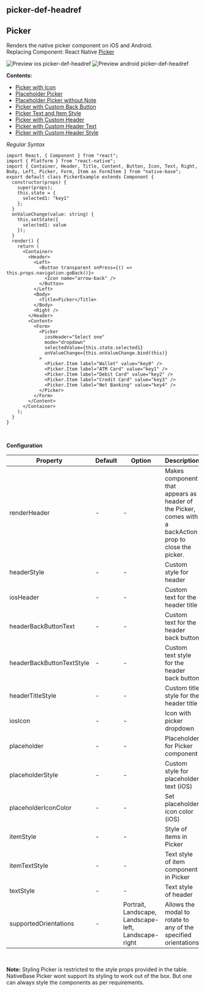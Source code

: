 ## picker-def-headref
## Picker

Renders the native picker component on iOS and Android.<br />
Replacing Component: React Native [Picker](https://facebook.github.io/react-native/docs/picker.html)<br />

![Preview ios picker-def-headref](https://github.com/GeekyAnts/NativeBase-KitchenSink/raw/v2.2.0/screenshots/ios/picker.gif)
![Preview android picker-def-headref](https://github.com/GeekyAnts/NativeBase-KitchenSink/raw/v2.2.0/screenshots/android/picker.gif)

  **Contents:**
* [Picker with Icon](Components.md#picker-with-icon-headref)
* [Placeholder Picker](Components.md#picker-placeholder-headref)
* [Placeholder Picker without Note](Components.md#picker-placeholder-without-note-headref)
* [Picker with Custom Back Button](Components.md#picker-with-custom-back-button-headref)
* [Picker Text and Item Style](Components.md#picker-text-and-item-text-styles-headref)
* [Picker with Custom Header](Components.md#picker-with-custom-header-headref)
* [Picker with Custom Header Text](Components.md#picker-with-custom-header-text-headref)
* [Picker with Custom Header Style](Components.md#picker-with-custom-header-style-headref)

*Regular Syntax*

<pre class="line-numbers"><code class="language-jsx">import React, { Component } from "react";
import { Platform } from "react-native";
import { Container, Header, Title, Content, Button, Icon, Text, Right, Body, Left, Picker, Form, Item as FormItem } from "native-base";
export default class PickerExample extends Component {
  constructor(props) {
    super(props);
    this.state = {
      selected1: "key1"
    };
  }
  onValueChange(value: string) {
    this.setState({
      selected1: value
    });
  }
  render() {
    return (
      &lt;Container>
        &lt;Header>
          &lt;Left>
            &lt;Button transparent onPress={() => this.props.navigation.goBack()}>
              &lt;Icon name="arrow-back" />
            &lt;/Button>
          &lt;/Left>
          &lt;Body>
            &lt;Title>Picker&lt;/Title>
          &lt;/Body>
          &lt;Right />
        &lt;/Header>
        &lt;Content>
          &lt;Form>
            &lt;Picker
              iosHeader="Select one"
              mode="dropdown"
              selectedValue={this.state.selected1}
              onValueChange={this.onValueChange.bind(this)}
            >
              &lt;Picker.Item label="Wallet" value="key0" />
              &lt;Picker.Item label="ATM Card" value="key1" />
              &lt;Picker.Item label="Debit Card" value="key2" />
              &lt;Picker.Item label="Credit Card" value="key3" />
              &lt;Picker.Item label="Net Banking" value="key4" />
            &lt;/Picker>
          &lt;/Form>
        &lt;/Content>
      &lt;/Container>
    );
  }
}</code></pre><br />

**Configuration**

<table class = "table table-bordered">
  <thead>
      <tr>
          <th>Property</th>
          <th>Default</th>
          <th>Option</th>
          <th width="50%">
              Description
          </th>
      </tr>
  </thead>
  <tbody>
      <tr>
          <td>renderHeader</td>
          <td> - </td>
          <td> - </td>
          <td>Makes component that appears as header of the Picker, comes with a backAction prop to close the picker.</td>
      </tr>
      <tr>
          <td>headerStyle</td>
          <td> - </td>
          <td> - </td>
          <td>Custom style for header</td>
      </tr>
      <tr>
          <td>iosHeader</td>
          <td> - </td>
          <td> - </td>
          <td>Custom text for the header title</td>
      </tr>
      <tr>
          <td>headerBackButtonText</td>
          <td> - </td>
          <td> - </td>
          <td>Custom text for the header back button</td>
      </tr>
      <tr>
          <td>headerBackButtonTextStyle</td>
          <td> - </td>
          <td> - </td>
          <td>Custom text style for the header back button</td>
      </tr>
      <tr>
          <td>headerTitleStyle</td>
          <td> - </td>
          <td> - </td>
          <td>Custom title style for the header title</td>
      </tr>
      <tr>
          <td>iosIcon</td>
          <td> - </td>
          <td> - </td>
          <td>Icon with picker dropdown</td>
      </tr>
      <tr>
          <td>placeholder</td>
          <td> - </td>
          <td> - </td>
          <td>Placeholder for Picker component</td>
      </tr>
      <tr>
          <td>placeholderStyle</td>
          <td> - </td>
          <td> - </td>
          <td>Custom style for placeholder text (iOS)</td>
      </tr>
      <tr>
          <td>placeholderIconColor</td>
          <td> - </td>
          <td> - </td>
          <td>Set placeholder icon color (iOS)</td>
      </tr>
      <tr>
          <td>itemStyle</td>
          <td> - </td>
          <td> - </td>
          <td>Style of items in Picker</td>
      </tr>
      <tr>
          <td>itemTextStyle</td>
          <td> - </td>
          <td> - </td>
          <td>Text style of item component in Picker</td>
      </tr>
      <tr>
          <td>textStyle</td>
          <td> - </td>
          <td> - </td>
          <td>Text style of header</td>
      </tr>
      <tr>
          <td>supportedOrientations</td>
          <td> - </td>
          <td> Portrait, Landscape, Landscape-left, Landscape-right </td>
          <td>Allows the modal to rotate to any of the specified orientations</td>
      </tr>
    </tbody>
  </table><br />

**Note:** Styling Picker is restricted to the style props provided in the table. NativeBase Picker wont support its styling to work out of the box. But one can always style the components as per requirements.
